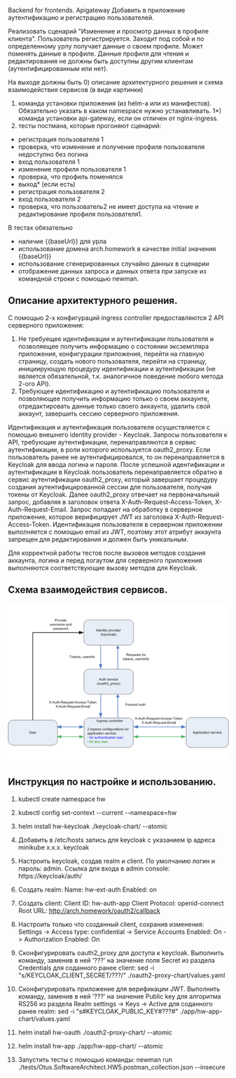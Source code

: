 Backend for frontends. Apigateway
Добавить в приложение аутентификацию и регистрацию пользователей.

Реализовать сценарий "Изменение и просмотр данных в профиле клиента".
Пользователь регистрируется. Заходит под собой и по определенному урлу получает данные о своем профиле. Может поменять данные в профиле. Данные профиля для чтения и редактирования не должны быть доступны другим клиентам (аутентифицированным или нет).

На выходе должны быть
0) описание архитектурного решения и схема взаимодействия сервисов (в виде картинки)
1) команда установки приложения (из helm-а или из манифестов). Обязательно указать в каком namespace нужно устанавливать.
1*) команда установки api-gateway, если он отличен от nginx-ingress.
2) тесты постмана, которые прогоняют сценарий:
- регистрация пользователя 1
- проверка, что изменение и получение профиля пользователя недоступно без логина
- вход пользователя 1
- изменение профиля пользователя 1
- проверка, что профиль поменялся
- выход* (если есть)
- регистрация пользователя 2
- вход пользователя 2
- проверка, что пользователь2 не имеет доступа на чтение и редактирование профиля пользователя1.

В тестах обязательно
- наличие {{baseUrl}} для урла
- использование домена arch.homework в качестве initial значения {{baseUrl}}
- использование сгенерированных случайно данных в сценарии
- отображение данных запроса и данных ответа при запуске из командной строки с помощью newman.


## Описание архитектурного решения.

С помощью 2-х конфигураций ingress controller предоставляются 2 API серверного приложения:
1. Не требуещее идентификации и аутентификации пользователя и позволяещее получить информацию о состоянии эксземпляра приложения,
   конфигурации приложения, перейти на главную страницу, создать нового пользователя, перейти на страницу, инициирующую
   процедуру идентификации и аутентификации (не является обязательной, т.к. аналогичное поведение любого метода
   2-ого API).
2. Требующее идентификацию и аутентификацию пользователя и позволяющее получить информацию только о своем аккаунте,
   отредактировать данные только своего аккаунта, удалить свой аккаунт, завершить сессию серверного приложения.

Идентификация и аутентификация пользователя осуществляется с помощью внешнего identity provider - Keycloak.
Запросы пользователя к API, требующие аутентификации, перенаправляются в сервис аутентификации, в роли которого
используется oauth2_proxy. Если пользователь ранее не аутентифицировался, то он перенаправляется в Keycloak
для ввода логина и пароля. После успешной идентификации и аутентификации в Keycloak пользователь перенаправляется
обратно в сервис аутентификации oauth2_proxy, который завершает процедуру создания аутентифицированной сессии
для пользователя, получая токены от Keycloak. Далее oauth2_proxy отвечает на первоначальный запрос, добавляя
в заголовок ответа X-Auth-Request-Access-Token, X-Auth-Request-Email. Запрос попадает на обработку в 
серверное приложение, которое верифицирует JWT из заголовка X-Auth-Request-Access-Token. Идентификация пользователя
в серверном приложении выполняется с помощью email из JWT, поэтому этот атрибут аккаунта запрещен для редактирования
и должен быть уникальным.

Для корректной работы тестов после вызовов методов создания аккаунта, логина и перед логаутом для серверного приложения
выполняются соответствующие вызову методов для Keycloak.


## Схема взаимодействия сервисов.

![hw5_scheme](./README.assets/hw5_scheme.png)


## Инструкция по настройке и использованию.

1. kubectl create namespace hw

2. kubectl config set-context --current --namespace=hw

3. helm install hw-keycloak ./keycloak-chart/ --atomic

4. Добавить в /etc/hosts запись для keycloak с указанием ip адреса minikube
   x.x.x. keycloak

5. Настроить keycloak, создав realm и client. По умолчанию логин и пароль: admin. Ссылка для входа в admin console: https://keycloak/auth/

6. Создать realm:
     Name: hw-ext-auth
     Enabled: on

7. Создать client:
     Client ID: hw-auth-app
     Client Protocol: openid-connect
     Root URL: http://arch.homework/oauth2/callback

8. Настроить только что созданный client, сохранив изменения:
     Settings -> Access type: confidential
              -> Service Accounts Enabled: On
              -> Authorization Enabled: On

9. Сконфигурировать oauth2_proxy для доступа к keycloak.
   Выполнить команду, заменив в ней '???' на значение поля Secret из раздела Credentials для соданного ранее client:
   sed -i "s/KEYCLOAK_CLIENT_SECRET/???/" ./oauth2-proxy-chart/values.yaml

10. Сконфигурировать приложение для верификации JWT.
    Выполнить команду, заменив в ней '???' на значение Public key для алгоритма RS256 из раздела Realm settings -> Keys -> Active для соданного ранее realm:
    sed -i "s#KEYCLOAK_PUBLIC_KEY#???#" ./app/hw-app-chart/values.yaml

10. helm install hw-oauth ./oauth2-proxy-chart/ --atomic

11. helm install hw-app ./app/hw-app-chart/ --atomic

12. Запустить тесты с помощью команды:
    newman run ./tests/Otus.SoftwareArchitect.HW5.postman_collection.json --insecure

